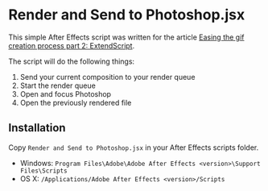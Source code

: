 # Render and Send to Photoshop.jsx

This simple After Effects script was written for the article [Easing the gif creation process part 2: ExtendScript](http://keyframed.tv/easing-gif-creation-process-part-2-extendscript/). 

The script will do the following things:

1. Send your current composition to your render queue
2. Start the render queue
3. Open and focus Photoshop
4. Open the previously rendered file

## Installation

Copy `Render and Send to Photoshop.jsx` in your After Effects scripts folder.
- Windows: `Program Files\Adobe\Adobe After Effects <version>\Support Files\Scripts`
- OS X: `/Applications/Adobe After Effects <version>/Scripts`